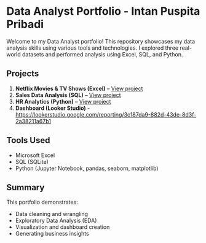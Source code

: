 # Data Analyst Portfolio - Intan Puspita Pribadi

Welcome to my Data Analyst portfolio! This repository showcases my data analysis skills using various tools and technologies. I explored three real-world datasets and performed analysis using Excel, SQL, and Python.

## Projects

1. **Netflix Movies & TV Shows (Excel)** – [View project](./data-analyst-portfolio/excel-analysis/)
2. **Sales Data Analysis (SQL)** – [View project](./data-analyst-portfolio/sql-analysis)
3. **HR Analytics (Python)** – [View project](./data-analyst-portfolio/python-analysis)
4. **Dashboard (Looker Studio)** - https://lookerstudio.google.com/reporting/3c187da9-882d-43de-8d3f-2a38211a67b1

## Tools Used

- Microsoft Excel
- SQL (SQLite)
- Python (Jupyter Notebook, pandas, seaborn, matplotlib)

## Summary

This portfolio demonstrates:
- Data cleaning and wrangling
- Exploratory Data Analysis (EDA)
- Visualization and dashboard creation
- Generating business insights
